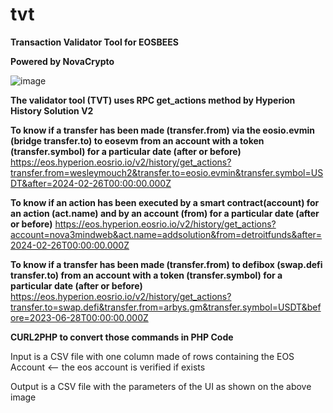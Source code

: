 # tvt
**Transaction Validator Tool for EOSBEES**

**Powered by NovaCrypto**

![image](https://github.com/novacryptoltd/tvt/assets/40249338/c1819596-94ae-40a3-8420-b8e3556c4b4e)


**The validator tool (TVT) uses RPC get_actions method by Hyperion History Solution V2**

**To know if a transfer has been made (transfer.from) via the eosio.evmin (bridge transfer.to) to eosevm from an account with a token (transfer.symbol) for a particular date (after or before)**
https://eos.hyperion.eosrio.io/v2/history/get_actions?transfer.from=wesleymouch2&transfer.to=eosio.evmin&transfer.symbol=USDT&after=2024-02-26T00:00:00.000Z

**To know if an action has been executed by a smart contract(account) for an action (act.name) and by an account (from) for a particular date (after or before)**
https://eos.hyperion.eosrio.io/v2/history/get_actions?account=nova3mindweb&act.name=addsolution&from=detroitfunds&after=2024-02-26T00:00:00.000Z

**To know if a transfer has been made (transfer.from) to defibox (swap.defi transfer.to) from an account with a token (transfer.symbol) for a particular date (after or before)**
https://eos.hyperion.eosrio.io/v2/history/get_actions?transfer.to=swap.defi&transfer.from=arbys.gm&transfer.symbol=USDT&before=2023-06-28T00:00:00.000Z

**CURL2PHP to convert those commands in PHP Code**

Input is a CSV file with one column made of rows containing the EOS Account  <-- the eos account is verified if exists

Output is a CSV file with the parameters of the UI as shown on the above image

